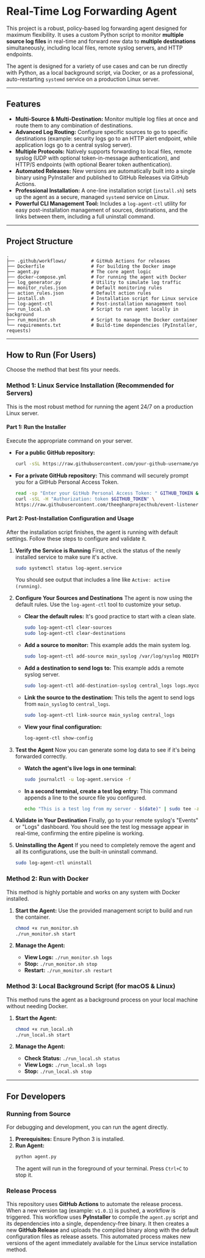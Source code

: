 # Real-Time Log Forwarding Agent

This project is a robust, policy-based log forwarding agent designed for maximum flexibility. It uses a custom Python script to monitor **multiple source log files** in real-time and forward new data to **multiple destinations** simultaneously, including local files, remote syslog servers, and HTTP endpoints.

The agent is designed for a variety of use cases and can be run directly with Python, as a local background script, via Docker, or as a professional, auto-restarting `systemd` service on a production Linux server.

-----

## Features

  * **Multi-Source & Multi-Destination:** Monitor multiple log files at once and route them to any combination of destinations.
  * **Advanced Log Routing:** Configure specific sources to go to specific destinations (example: security logs go to an HTTP alert endpoint, while application logs go to a central syslog server).
  * **Multiple Protocols:** Natively supports forwarding to local files, remote syslog (UDP with optional token-in-message authentication), and HTTP/S endpoints (with optional Bearer token authentication).
  * **Automated Releases:** New versions are automatically built into a single binary using PyInstaller and published to GitHub Releases via GitHub Actions.
  * **Professional Installation:** A one-line installation script (`install.sh`) sets up the agent as a secure, managed `systemd` service on Linux.
  * **Powerful CLI Management Tool:** Includes a `log-agent-ctl` utility for easy post-installation management of sources, destinations, and the links between them, including a full uninstall command.

-----

## Project Structure

```
.
├── .github/workflows/         # GitHub Actions for releases
├── Dockerfile                 # For building the Docker image
├── agent.py                   # The core agent logic
├── docker-compose.yml         # For running the agent with Docker
├── log_generator.py           # Utility to simulate log traffic
├── monitor_rules.json         # Default monitoring rules
├── action_rules.json          # Default action rules
├── install.sh                 # Installation script for Linux service
├── log-agent-ctl              # Post-installation management tool
├── run_local.sh               # Script to run agent locally in background
├── run_monitor.sh             # Script to manage the Docker container
└── requirements.txt           # Build-time dependencies (PyInstaller, requests)
```

-----

## How to Run (For Users)

Choose the method that best fits your needs.

### Method 1: Linux Service Installation (Recommended for Servers)

This is the most robust method for running the agent 24/7 on a production Linux server.

#### Part 1: Run the Installer

Execute the appropriate command on your server.

  * **For a public GitHub repository:**
    ```bash
    curl -sSL https://raw.githubusercontent.com/your-github-username/your-repo-name/main/install.sh | sudo bash
    ```
  * **For a private GitHub repository:**
    This command will securely prompt you for a GitHub Personal Access Token.
    ```bash
    read -sp "Enter your GitHub Personal Access Token: " GITHUB_TOKEN && \
    curl -sSL -H "Authorization: token $GITHUB_TOKEN" \
    https://raw.githubusercontent.com/theeghanprojecthub/event-listener-demo/main/install.sh | sudo -E bash
    ```

#### Part 2: Post-Installation Configuration and Usage

After the installation script finishes, the agent is running with default settings. Follow these steps to configure and validate it.

1.  **Verify the Service is Running**
    First, check the status of the newly installed service to make sure it's active.

    ```bash
    sudo systemctl status log-agent.service
    ```

    You should see output that includes a line like `Active: active (running)`.

2.  **Configure Your Sources and Destinations**
    The agent is now using the default rules. Use the `log-agent-ctl` tool to customize your setup.

      * **Clear the default rules:** It's good practice to start with a clean slate.
        ```bash
        sudo log-agent-ctl clear-sources
        sudo log-agent-ctl clear-destinations
        ```
      * **Add a source to monitor:** This example adds the main system log.
        ```bash
        sudo log-agent-ctl add-source main_syslog /var/log/syslog MODIFY
        ```
      * **Add a destination to send logs to:** This example adds a remote syslog server.
        ```bash
        sudo log-agent-ctl add-destination-syslog central_logs logs.mycompany.com 514 your-secret-token
        ```
      * **Link the source to the destination:** This tells the agent to send logs from `main_syslog` to `central_logs`.
        ```bash
        sudo log-agent-ctl link-source main_syslog central_logs
        ```
      * **View your final configuration:**
        ```bash
        log-agent-ctl show-config
        ```

3.  **Test the Agent**
    Now you can generate some log data to see if it's being forwarded correctly.

      * **Watch the agent's live logs in one terminal:**
        ```bash
        sudo journalctl -u log-agent.service -f
        ```
      * **In a second terminal, create a test log entry:**
        This command appends a line to the source file you configured.
        ```bash
        echo "This is a test log from my server - $(date)" | sudo tee -a /var/log/syslog
        ```

4.  **Validate in Your Destination**
    Finally, go to your remote syslog's "Events" or "Logs" dashboard. You should see the test log message appear in real-time, confirming the entire pipeline is working.

5.  **Uninstalling the Agent**
    If you need to completely remove the agent and all its configurations, use the built-in uninstall command.

    ```bash
    sudo log-agent-ctl uninstall
    ```

### Method 2: Run with Docker

This method is highly portable and works on any system with Docker installed.

1.  **Start the Agent:**
    Use the provided management script to build and run the container.

    ```bash
    chmod +x run_monitor.sh
    ./run_monitor.sh start
    ```

2.  **Manage the Agent:**

      * **View Logs:** `./run_monitor.sh logs`
      * **Stop:** `./run_monitor.sh stop`
      * **Restart:** `./run_monitor.sh restart`

### Method 3: Local Background Script (for macOS & Linux)

This method runs the agent as a background process on your local machine without needing Docker.

1.  **Start the Agent:**

    ```bash
    chmod +x run_local.sh
    ./run_local.sh start
    ```

2.  **Manage the Agent:**

      * **Check Status:** `./run_local.sh status`
      * **View Logs:** `./run_local.sh logs`
      * **Stop:** `./run_local.sh stop`

-----

## For Developers

### Running from Source

For debugging and development, you can run the agent directly.

1.  **Prerequisites:** Ensure Python 3 is installed.
2.  **Run Agent:**
    ```bash
    python agent.py
    ```
    The agent will run in the foreground of your terminal. Press `Ctrl+C` to stop it.

### Release Process

This repository uses **GitHub Actions** to automate the release process. When a new version tag (example: `v1.0.1`) is pushed, a workflow is triggered. This workflow uses **PyInstaller** to compile the `agent.py` script and its dependencies into a single, dependency-free binary. It then creates a new **GitHub Release** and uploads the compiled binary along with the default configuration files as release assets. This automated process makes new versions of the agent immediately available for the Linux service installation method.